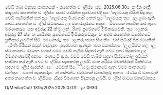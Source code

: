 වෙඩි තබා මනුෂ්‍ය ඝාතනයක් - කහෙත්ත ව ාලිස් ෙසම. 2025.06.30 ෙන දින රාත්‍රී කාලවේ කහෙත්ත ව ාලිස් ෙසවේ යායින්න ප්‍රවේශවේදී පුේගලවයකු විසින් සිදු කළ වෙඩි තැබීමකින් එක් පුේගලවයකු මියවගාස් තෙත් පුේගලවයකු තුොල ලබා ඇති බෙට කහෙත්ත ව ාලිස් ස්ථානයට ලද වතාරතුරකට අනුෙ විමශශන ආරේභ කර ඇත. මරණකරු ෙයස අවුරුදු 22 ක් වූ ලන්ූරිගම ප්‍රවේශවේ දිිංචිකරුවෙකි. තුොලකරු අවුරුදු 27 ක් ෙන යායින්න ප්‍රවේශවේ දිිංචිකරුවෙකු ෙන අතර කහෙත්ත වරෝහවේ ප්‍රතිකාර ලබමින් සිටි. මරණකරු, තුොලකරු සමඟ සිය නිෙවස් සිටියදී ජීප් රථයකින් ැමිණි පිරිසක් ඔවුන් වදවදනා ැහැරවගන ඇන්දාන ාවශ වකාස්කෑේල ලයිමට හල ාලු ස්ථානයකට රැවගන වගාස් වමම වෙඩි තැබීම සිදුකර ඇති බෙට දැනට සිදුකරන ලද විමශශණවේදී අනාෙරණය වී ඇත. වමම වෙඩි තැබීම සඳහා පිස්වතෝල අවියක් භාවිතා කර ඇති බෙට ව ාලිසිය සැකකරනු ලබයි. මෘත ශරීරය මවහ්ස්රාත් රීක්ෂ්‍ණය සඳහා ව ාලිස් ආරක්ෂ්‍ාෙ යටවත් සිේිය වූ ස්ථානවේ ඇත. වමම ඝාතනයට වහ්තුෙ වහෝ සැකකරුෙන් සේබන්ධ වමවතක් වතාරතුරු අනාෙරණය වී වනාමැති අතර කහෙත්ත ව ාලිසිය ෙැඩිදුර විමශශන සිදුකරනු ලබයි. ව ාලිස් මාධය වකාට්ඨාසය.

D/Media/Out/ 1315/2025 2025.07.01 ැය 0930